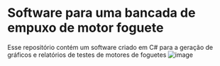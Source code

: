 # Software para uma bancada de empuxo de motor foguete
Esse repositório contém um software criado em C# para a geração de gráficos e relatórios de testes de motores de foguetes
![image](https://github.com/GabrielDBN/ProjetoSoftwareBancada/assets/80071152/15c16d38-d23c-43e6-b2d1-8910d9166fcd)
